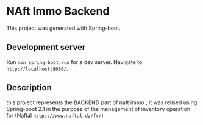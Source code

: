 # NAft Immo Backend 

This project was generated with Spring-boot.

## Development server

Run `mvn spring-boot:run` for a dev server. Navigate to `http://localhost:8080/`. 

## Description 
this project represents the BACKEND part of naft immo , it was relised using Spring-boot 2.1 in the purpose of the management of inventory operation for (Naftal `https://www.naftal.dz/fr/`)


